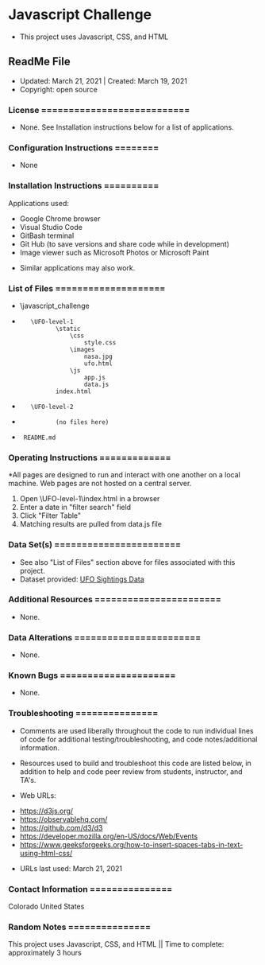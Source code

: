 # Javascript Challenge
* This project uses Javascript, CSS, and HTML

## ReadMe File
* Updated: March 21, 2021 | Created: March 19, 2021
* Copyright: open source

### License ===========================
* None. See Installation instructions below for a list of applications.


### Configuration Instructions ========
* None


### Installation Instructions ==========
Applications used:

- Google Chrome browser
- Visual Studio Code
- GitBash terminal
- Git Hub (to save versions and share code while in development)
- Image viewer such as Microsoft Photos or Microsoft Paint
* Similar applications may also work.



### List of Files ====================
* \javascript_challenge
*        \UFO-level-1
                \static
                    \css
                        style.css
                    \images
                        nasa.jpg
                        ufo.html
                    \js
                        app.js
                        data.js
                index.html
*        \UFO-level-2
*               (no files here)
*      README.md


### Operating Instructions =============
*All pages are designed to run and interact with one another on a local machine. Web pages are not hosted on a central server.

1. Open \UFO-level-1\index.html in a browser
2. Enter a date in "filter search" field
3. Click "Filter Table"
4. Matching results are pulled from data.js file



### Data Set(s) =======================
* See also "List of Files" section above for files associated with this project.
* Dataset provided: [UFO Sightings Data](StarterCode/static/js/data.js)


### Additional Resources =======================
* None.


###  Data Alterations =======================
* None.


###  Known Bugs =====================
* None.


### Troubleshooting ===============
* Comments are used liberally throughout the code to run individual lines of code for additional testing/troubleshooting, and code notes/additional information.

* Resources used to build and troubleshoot this code are listed below, in addition to help and code peer review from students, instructor, and TA's.

* Web URLs:
- https://d3js.org/
- https://observablehq.com/
- https://github.com/d3/d3
- https://developer.mozilla.org/en-US/docs/Web/Events
- https://www.geeksforgeeks.org/how-to-insert-spaces-tabs-in-text-using-html-css/

* URLs last used: March 21, 2021


###  Contact Information ===============
Colorado   United States


### Random Notes ===============
This project uses Javascript, CSS, and HTML  ||  Time to complete: approximately 3 hours
